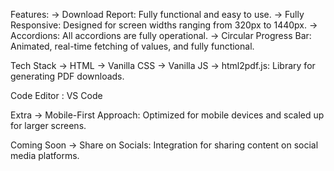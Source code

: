 Features:
-> Download Report: Fully functional and easy to use.
-> Fully Responsive: Designed for screen widths ranging from 320px to 1440px.
-> Accordions: All accordions are fully operational.
-> Circular Progress Bar: Animated, real-time fetching of values, and fully functional.


Tech Stack
-> HTML
-> Vanilla CSS
-> Vanilla JS
-> html2pdf.js: Library for generating PDF downloads.


Code Editor : VS Code


Extra
-> Mobile-First Approach: Optimized for mobile devices and scaled up for larger screens.


Coming Soon
-> Share on Socials: Integration for sharing content on social media platforms.

